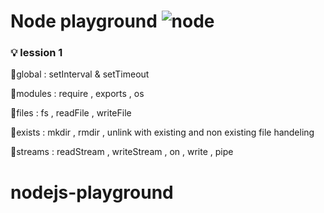 
# Node playground ![node](https://user-images.githubusercontent.com/47280551/71610252-16f87500-2b6e-11ea-87bc-35c52cf94391.png)



### 💡 lession 1 
 📍global  : setInterval & setTimeout

 📍modules : require , exports , os

 📍files   : fs , readFile , writeFile
 
 📍exists  : mkdir , rmdir , unlink with  existing and non existing file handeling 

 📍streams : readStream , writeStream , on , write , pipe
# nodejs-playground
 

